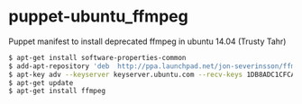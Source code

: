 # puppet-ubuntu_ffmpeg
 Puppet manifest to install deprecated ffmpeg in ubuntu 14.04  (Trusty Tahr)

```bash
$ apt-get install software-properties-common
$ add-apt-repository 'deb  http://ppa.launchpad.net/jon-severinsson/ffmpeg/ubuntu trusty main'  && sudo add-apt-repository 'deb $ http://ppa.launchpad.net/jon-severinsson/ffmpeg/ubuntu saucy main'
$ apt-key adv --keyserver keyserver.ubuntu.com --recv-keys 1DB8ADC1CFCA9579
$ apt-get update
$ apt-get install ffmpeg
```
